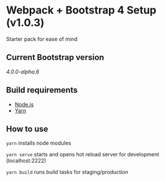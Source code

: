# Webpack + Bootstrap 4 Setup (v1.0.3) #

Starter pack for ease of mind

## Current Bootstrap version ##

*4.0.0-alpha.6*

## Build requirements ##

- [Node.js](https://nodejs.org/en/download/)
- [Yarn](https://yarnpkg.com/en/docs/install/)

## How to use ##

`yarn`
installs node modules

`yarn serve`
starts and opens hot reload server for development (localhost:2222)

`yarn build`
runs build tasks for staging/production
